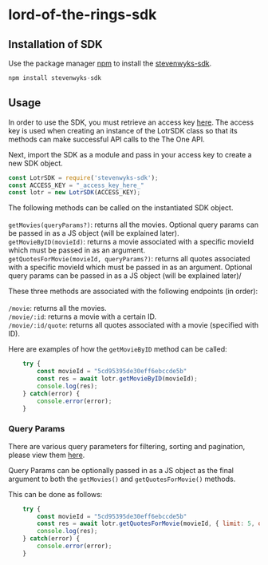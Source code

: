 # lord-of-the-rings-sdk

## Installation of SDK
Use the package manager [npm](https://www.npmjs.com/) to install the [stevenwyks-sdk](https://www.npmjs.com/package/stevenwyks-sdk).

```js
npm install stevenwyks-sdk
```

## Usage

In order to use the SDK, you must retrieve an access key [here](https://the-one-api.dev/sign-up). The access key is used when creating an instance of the LotrSDK class so that its methods can make successful API calls to the The One API.

Next, import the SDK as a module and pass in your access key to create a new SDK object.

```js
const LotrSDK = require('stevenwyks-sdk');
const ACCESS_KEY = "_access_key_here_"
const lotr = new LotrSDK(ACCESS_KEY);
```

The following methods can be called on the instantiated SDK object.<br/><br/>
`getMovies(queryParams?)`: returns all the movies. Optional query params can be passed in as a JS object (will be explained later).<br />
`getMovieByID(movieId)`: returns a movie associated with a specific movieId which must be passed in as an argument.<br />
`getQuotesForMovie(movieId, queryParams?)`: returns all quotes associated with a specific movieId which must be passed in as an argument. Optional query params can be passed in as a JS object (will be explained later)/

These three methods are associated with the following endpoints (in order):<br/><br/>
`/movie`: returns all the movies.<br />
`/movie/:id`: returns a movie with a certain ID.<br />
`/movie/:id/quote`: returns all quotes associated with a movie (specified with ID).

Here are examples of how the `getMovieByID` method can be called:
```js
    try {
        const movieId = "5cd95395de30eff6ebccde5b"
        const res = await lotr.getMovieByID(movieId);
        console.log(res);
    } catch(error) {
        console.error(error);
    }
```


### Query Params
There are various query parameters for filtering, sorting and pagination, please view them [here](https://the-one-api.dev/documentation).

Query Params can be optionally passed in as a JS object as the final argument to both the `getMovies()` and `getQuotesForMovie()` methods. 

This can be done as follows:
```js
    try {
        const movieId = "5cd95395de30eff6ebccde5b"
        const res = await lotr.getQuotesForMovie(movieId, { limit: 5, offset: 2, sort: "dialog:desc" });
        console.log(res);
    } catch(error) {
        console.error(error);
    }
```
